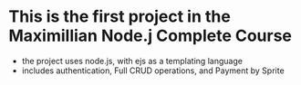 # This is the first project in the Maximillian Node.j Complete Course
- the project uses node.js, with ejs as a templating language
- includes authentication, Full CRUD operations, and Payment by Sprite
